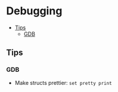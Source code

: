 # Debugging

<!-- vim-markdown-toc GFM -->
* [Tips](#tips)
    * [GDB](#gdb)

<!-- vim-markdown-toc -->

## Tips

### GDB

- Make structs prettier: `set pretty print`
